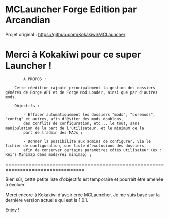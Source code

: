 MCLauncher Forge Edition par Arcandian
=================================================================================
Projet original : https://github.com/Kokakiwi/MCLauncher

Merci à Kokakiwi pour ce super Launcher !
============================================================================
		
			A PROPOS :

		Cette réedition rajoute principalement la gestion des dossiers générés de Forge API et de Forge Mod Loader, ainsi que par d'autres mods.

		Objectifs :

			- Effacer automatiquement les dossiers "mods", "coremods", "config" et autres, afin d'éviter des mods doublons,
			des conflits de configuration, etc... le tout, sans manipulation de la part de l'utilisateur, et le minimum de la
			part de l'admin des MAJs ;
			
			- Donner la possibilité aux admins de configurer, via le fichier de configuration, une liste d'exclusions des dossiers,
			afin de conserver certains paramètres côtés utilisateur (ex : Rei's Minimap dans mods/rei_minimap) ;

=================================================================================

  Bien sûr, cette petite liste d'objectifs est temporaire et pourrait être amenée à évoluer.
  
  Merci encore à Kokakiwi d'avoir crée MCLauncher. Je me suis basé sur la dernière version actuelle qui est la 1.0.1.
  
Enjoy !
